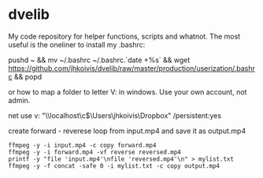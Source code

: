 # dvelib

My code repository for helper functions, scripts and whatnot. The most useful is the oneliner to install my .bashrc:

pushd ~ && mv ~/.bashrc ~/.bashrc.\`date +%s\` && wget https://github.com/jhkoivis/dvelib/raw/master/production/userization/.bashrc && popd

or how to map a folder to letter V: in windows. Use your own account, not admin.

net use v: "\\\localhost\c$\Users\jhkoivis\Dropbox\" /persistent:yes

create forward - reverese loop from input.mp4 and save it as output.mp4

```
ffmpeg -y -i input.mp4 -c copy forward.mp4
ffmpeg -y -i forward.mp4 -vf reverse reversed.mp4
printf -y "file 'input.mp4'\nfile 'reversed.mp4'\n" > mylist.txt
ffmpeg -y -f concat -safe 0 -i mylist.txt -c copy output.mp4
```
